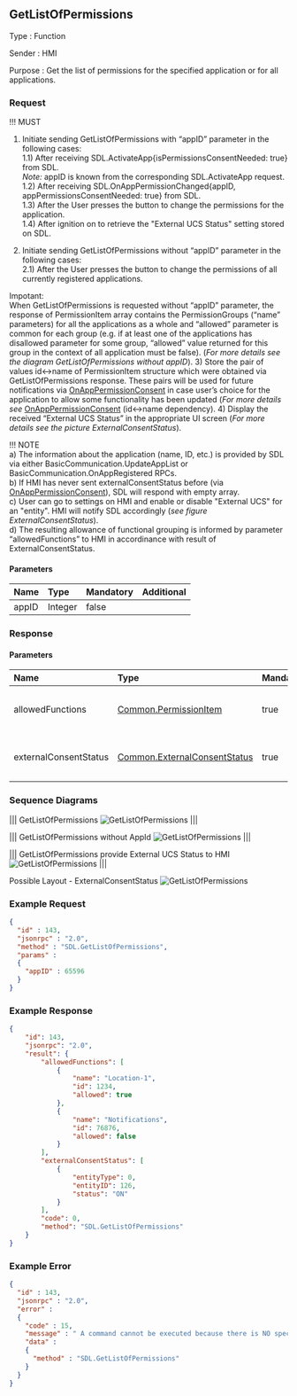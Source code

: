 ## GetListOfPermissions

Type
: Function

Sender
: HMI

Purpose
: Get the list of permissions for the specified application or for all applications.

### Request
!!! MUST

1)	Initiate sending GetListOfPermissions with “appID” parameter in the following cases:  
1.1)	 After receiving SDL.ActivateApp{isPermissionsConsentNeeded: true} from SDL.  
_Note:_ appID is known from the corresponding SDL.ActivateApp request.  
1.2)	 After receiving SDL.OnAppPermissionChanged{appID, appPermissionsConsentNeeded: true} from SDL.  
1.3)	 After the User presses the button to change the permissions for the application.  
1.4)	 After ignition on to retrieve the "External UCS Status" setting stored on SDL.

2)	 Initiate sending GetListOfPermissions without “appID” parameter in the following cases:  
2.1) After the User presses the button to change the permissions of all currently registered applications.

Impotant:  
When GetListOfPermissions is requested without “appID” parameter, the response of PermissionItem array contains the PermissionGroups (“name” parameters) for all the applications as a whole and “allowed” parameter is common for each group (e.g. if at least one of the applications has disallowed parameter for some group, “allowed” value returned for this group in the context of all application must be false). (_For more details see the diagram GetListOfPermissions without appID_).
3)	Store the pair of values id<->name of PermissionItem structure which were obtained via GetListOfPermissions response. These pairs will be used for future notifications via [OnAppPermissionConsent](../../sdl/onapppermissionconsent) in case user’s choice for the application to allow some functionality has been updated (_For more details see_ [OnAppPermissionConsent](../../sdl/onapppermissionconsent) (id<->name dependency).
4)	Display the received “External UCS Status” in the appropriate UI screen (_For more details see the picture ExternalConsentStatus_).

!!! NOTE  
a) The information about the application (name, ID, etc.) is provided by SDL via either BasicCommunication.UpdateAppList or BasicCommunication.OnAppRegistered RPCs.  
b) If HMI has never sent externalConsentStatus before (via [OnAppPermissionConsent](../../sdl/onapppermissionconsent)), SDL will respond with empty array.  
c) User can go to settings on HMI and enable or disable "External UCS" for an "entity". HMI will notify SDL accordingly (_see figure ExternalConsentStatus_).  
d) The resulting allowance of functional grouping is informed by parameter “allowedFunctions” to HMI in accordinance with result of ExternalConsentStatus.

#### Parameters

|Name|Type|Mandatory|Additional|
|:---|:---|:--------|:---------|
|appID|Integer|false||

### Response

#### Parameters

|Name|Type|Mandatory|Additional|
|:---|:---|:--------|:---------|
|allowedFunctions|[Common.PermissionItem](../../common/structs/#permissionitem)|true|array: true<br>minsize: 0<br>maxsize: 100|
|externalConsentStatus|[Common.ExternalConsentStatus](../../common/structs/#externalconsentstatus)|true|array: true<br>minsize: 0<br>maxsize: 100|

### Sequence Diagrams

|||
GetListOfPermissions
![GetListOfPermissions](./assets/GetListOfPermissions.jpg)
|||

|||
GetListOfPermissions without AppId
![GetListOfPermissions](./assets/GetListOfPermissionsNoId.jpg)
|||

|||
GetListOfPermissions provide  External UCS Status to HMI
![GetListOfPermissions](./assets/GetListOfPermissionsInformingHMI.png)
|||

Possible Layout - ExternalConsentStatus
![GetListOfPermissions](./assets/PossibleLayoutExternalConsentStatus.png)

### Example Request

```json
{
  "id" : 143,
  "jsonrpc" : "2.0",
  "method" : "SDL.GetListOfPermissions",
  "params" :
  {
    "appID" : 65596
  }
}
```
### Example Response

```json
{
	"id": 143,
	"jsonrpc": "2.0",
	"result": {
		"allowedFunctions": [
			{
				"name": "Location-1",
				"id": 1234,
				"allowed": true
			},
			{
				"name": "Notifications",
				"id": 76876,
				"allowed": false
			}
		],
		"externalConsentStatus": [
			{
				"entityType": 0,
				"entityID": 126,
				"status": "ON"
			}
		],
		"code": 0,
		"method": "SDL.GetListOfPermissions"
	}
}
```

### Example Error

```json
{
  "id" : 143,
  "jsonrpc" : "2.0",
  "error" :
  {
    "code" : 15,
    "message" : " A command cannot be executed because there is NO specified with appID application registered ",
    "data" :
    {
      "method" : "SDL.GetListOfPermissions"
    }
  }
}
```
